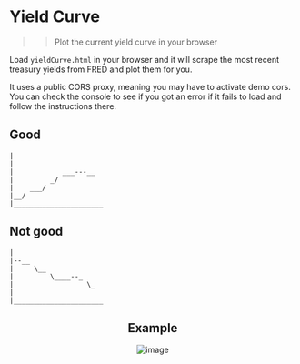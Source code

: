 # Yield Curve

>> Plot the current yield curve in your browser

Load `yieldCurve.html` in your browser and it will scrape the most recent treasury yields from FRED and plot them for you.

It uses a public CORS proxy, meaning you may have to activate demo cors. You can check the console to see if you got an error if it fails to load and follow the instructions there.

## Good

```
|
|
|            ___---__
|         _/
|    ___/
|__/
|______________________
```

## Not good

```
|
|--__
|     \__     
|         \____--_
|                  \_
|
|______________________
```


<div align="center">
  <h2>Example</h2>
  <img width="max" alt="image" src="https://user-images.githubusercontent.com/78166995/226744209-5ba6a250-42a9-441e-8150-5b5ea6351365.png">
</div>

